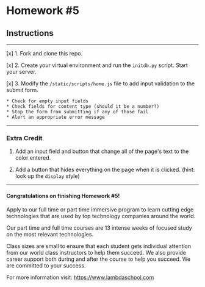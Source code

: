 # Homework #5

## Instructions
---
[x] 1. Fork and clone this repo.

[x] 2. Create your virtual environment and run the `initdb.py` script.  Start your server.

[x] 3. Modify the `/static/scripts/home.js` file to add input validation to the submit form.  

	* Check for empty input fields
	* Check fields for content type (should it be a number?)
	* Stop the form from submitting if any of those fail
	* Alert an appropriate error message

---

### Extra Credit

1. Add an input field and button that change all of the page's text to the color entered.

2. Add a button that hides everything on the page when it is clicked. (hint: look up the `display` style)

---
#### Congratulations on finishing Homework #5!
Apply to our full time or part time immersive program to learn cutting edge technologies that are used by top technology companies around the world.

Our part time and full time courses are 13 intense weeks of focused study on the most relevant technologies.  

Class sizes are small to ensure that each student gets individual attention from our world class instructors to help them succeed.  We also provide career support both during and after the course to help you succeed.  We are committed to your success.

For more information visit: https://www.lambdaschool.com
